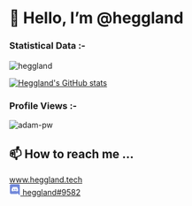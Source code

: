<h1> 👋 Hello, I’m @heggland </h1>


<h3>Statistical Data :-</h3>
<p><img align="center"
    src="https://github-readme-stats.vercel.app/api/top-langs?username=heggland&show_icons=true&locale=en&bg_color=0d1117&text_color=ffffff&layout=compact"
    alt="heggland" 
    bg_color=#808080/></p>

[![Heggland's GitHub stats](https://github-readme-stats.vercel.app/api?username=heggland)](https://github.com/anuraghazra/github-readme-stats)

<p align="right"> <h3>Profile Views :-</h3> <img src="https://komarev.com/ghpvc/?username=heggland&label=Profile%20views&color=0e75b6&style=flat"
    alt="adam-pw" /> 
  </p>

<!---- 
- 👀 I’m interested in web development and program automation.
- 💞️ I’m looking to collaborate on ...
- 🌱 I’m currently working 
 --->

<h2> 📫 How to reach me ... </h2>
<a href="https://heggland.tech" alt="homepage link"> www.heggland.tech</a>
<div><a href="https://discordapp.com/users/231149928393474049" alt="discord link"> <img src="img/discord-logo.png" height="20" alt=discord id: heggland#9582 /> heggland#9582</a>
</div>


<!---
heggland/heggland is a ✨ special ✨ repository because its `README.md` (this file) appears on your GitHub profile.
You can click the Preview link to take a look at your changes.
--->

